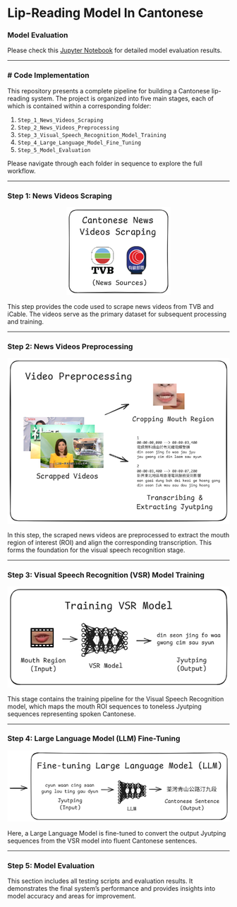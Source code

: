 # Lip-Reading Model In Cantonese



### Model Evaluation

Please check this [Jupyter Notebook](https://github.com/ikwbb/Lip-Reading-Model-In-Cantonese/blob/main/Step_5_Model_Evaluation/testing_results/full/Model%20Evaluation.ipynb) for detailed model evaluation results.

---



### # Code Implementation

This repository presents a complete pipeline for building a Cantonese lip-reading system. The project is organized into five main stages, each of which is contained within a corresponding folder:

1. `Step_1_News_Videos_Scraping`
2. `Step_2_News_Videos_Preprocessing`
3. `Step_3_Visual_Speech_Recognition_Model_Training`
4. `Step_4_Large_Language_Model_Fine_Tuning`
5. `Step_5_Model_Evaluation`



Please navigate through each folder in sequence to explore the full workflow.

------

### Step 1: News Videos Scraping

<div align="center"><img src="./assets/image-20250414054225253.png" alt="Step 1" style="zoom:60%;" /></div>

This step provides the code used to scrape news videos from TVB and iCable. The videos serve as the primary dataset for subsequent processing and training.

------

### Step 2: News Videos Preprocessing

![Step 2](./assets/image-20250414054323841.png)

In this step, the scraped news videos are preprocessed to extract the mouth region of interest (ROI) and align the corresponding transcription. This forms the foundation for the visual speech recognition stage.

------

### Step 3: Visual Speech Recognition (VSR) Model Training

![Step 3](./assets/image-20250414054436501.png)

This stage contains the training pipeline for the Visual Speech Recognition model, which maps the mouth ROI sequences to toneless Jyutping sequences representing spoken Cantonese.

------

### Step 4: Large Language Model (LLM) Fine-Tuning

![Step 4](./assets/image-20250414054659052.png)

Here, a Large Language Model is fine-tuned to convert the output Jyutping sequences from the VSR model into fluent Cantonese sentences.

------

### Step 5: Model Evaluation

This section includes all testing scripts and evaluation results. It demonstrates the final system’s performance and provides insights into model accuracy and areas for improvement.

